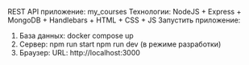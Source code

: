 REST API приложение: my_courses
Технологии: NodeJS + Express + MongoDB + Handlebars + HTML + CSS + JS
Запустить приложение:
1. База данных:
   docker compose up
2. Сервер: 
   npm run start
   npm run dev (в режиме разработки)
3. Браузер:
   URL: http://localhost:3000